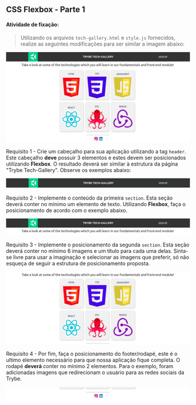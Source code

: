 ## CSS Flexbox - Parte 1


#### Atividade de fixação:
> Utilizando os arquivos `tech-gallery.html` e `style.js` fornecidos, realize as seguintes modificações para ser similar a imagem abaixo:

![Trybe Gallery Preview](images/trybe-tech-gallery.jpeg)

Requisito 1 - Crie um cabeçalho para sua aplicação utilizando a tag `header`. Este cabeçalho **deve** possuir 3 elementos e estes devem ser posicionados utilizando **Flexbox**. O resultado deverá ser similar à estrutura da página "Trybe Tech-Gallery". Observe os exemplos abaixo:

![Header Exemple](images/trybe-tech-gallery-header.jpeg)

Requisito 2 - Implemente o conteúdo da primeira `section`. Esta seção deverá conter no mínimo um elemento de texto. Utilizando **Flexbox**, faça o posicionamento de acordo com o exemplo abaixo.

![Text Sextion Exemple](images/trybe-tech-gallery-text.jpeg)

Requisito 3 - Implemente o posicionamento da segunda `section`. Esta seção deverá conter  no mínimo 6 imagens e um título para cada uma delas. Sinta-se livre para usar a imaginação e selecionar as imagens que preferir, só não esqueça de seguir a estrutura de posicionamento proposta.

![Gallery Cards Exemple](images/trybe-tech-gallery-cards.jpeg)

Requisito 4 - Por fim, faça o posicionamento do footer/rodapé, este é o ultimo elemento necessário para que nossa aplicação fique completa. O rodapé **deverá** conter no mínimo 2 elementos. Para o exemplo, foram adicionadas imagens que redirecionam o usuário para as redes sociais da Trybe.

![Gallery Footer Exemple](images/trybe-tech-gallery-footer.jpeg)

